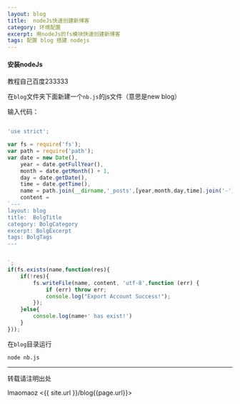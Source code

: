 ```yaml
---
layout: blog
title:  nodeJs快速创建新博客
category: 环境配置
excerpt: 用nodeJs的fs模块快速创建新博客
tags: 配置 blog 搭建 nodejs
---
```

#### 安装nodeJs  

教程自己百度233333  

在`blog`文件夹下面新建一个`nb.js`的js文件（意思是new blog）  

输入代码：  

``` javascript   

'use strict';

var fs = require('fs');
var path = require('path');
var date = new Date(),
	year = date.getFullYear(),
	month = date.getMonth() + 1,
	day = date.getDate(),
	time = date.getTime(),
	name = path.join(__dirname,'_posts',[year,month,day,time].join('-')+'.markdown'),
	content =
`---
layout: blog
title:  BolgTitle
category: BolgCategory
excerpt: BolgExcerpt
tags: BolgTags
---


`;
if(fs.exists(name,function(res){
	if(!res){
		fs.writeFile(name, content, 'utf-8',function (err) {
		    if (err) throw err;
		    console.log("Export Account Success!");
		});
	}else{
		console.log(name+' has exist!')
	}
}));
```  
在`blog`目录运行  

`node nb.js`  

---  


转载请注明出处   

lmaomaoz <{{ site.url }}/blog{{page.url}}>